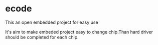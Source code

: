 # ecode
This an open embedded project for easy use 

It's aim to make embeded project easy to change chip.Than hard driver should be completed for each chip.

